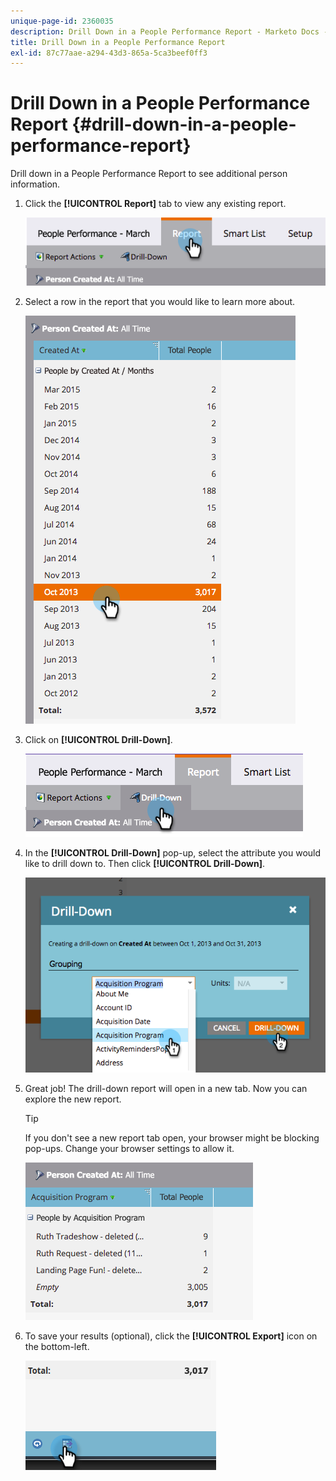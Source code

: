 ```yaml
---
unique-page-id: 2360035
description: Drill Down in a People Performance Report - Marketo Docs - Product Documentation
title: Drill Down in a People Performance Report
exl-id: 87c77aae-a294-43d3-865a-5ca3beef0ff3
---
```

# Drill Down in a People Performance Report {#drill-down-in-a-people-performance-report}

Drill down in a People Performance Report to see additional person information.

1. Click the **[!UICONTROL Report]** tab to view any existing report.

   ![](assets/one.png)

1. Select a row in the report that you would like to learn more about.

   ![](assets/two.png)

1. Click on **[!UICONTROL Drill-Down]**.

   ![](assets/three.png)

1. In the **[!UICONTROL Drill-Down]** pop-up, select the attribute you would like to drill down to. Then click **[!UICONTROL Drill-Down]**.

   ![](assets/four.png)

1. Great job! The drill-down report will open in a new tab. Now you can explore the new report.

   >[!TIP]
   >
   >If you don't see a new report tab open, your browser might be blocking pop-ups. Change your browser settings to allow it.

   ![](assets/five.png)

1. To save your results (optional), click the **[!UICONTROL Export]** icon on the bottom-left.

   ![](assets/six.png)
